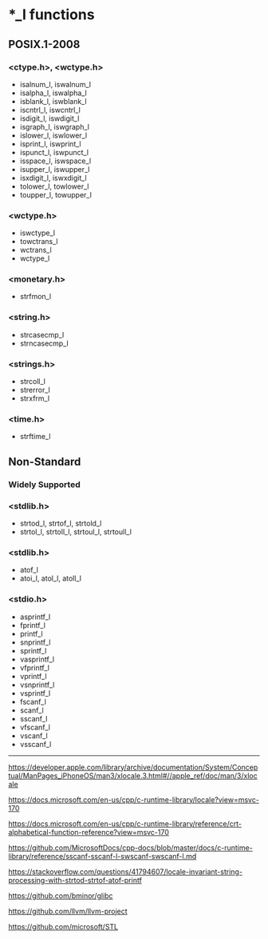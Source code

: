 # *_l functions
## POSIX.1-2008

### \<ctype.h\>, \<wctype.h\>

* isalnum_l, iswalnum_l
* isalpha_l, iswalpha_l
* isblank_l, iswblank_l
* iscntrl_l, iswcntrl_l
* isdigit_l, iswdigit_l
* isgraph_l, iswgraph_l
* islower_l, iswlower_l
* isprint_l, iswprint_l
* ispunct_l, iswpunct_l
* isspace_l, iswspace_l
* isupper_l, iswupper_l
* isxdigit_l, iswxdigit_l
* tolower_l, towlower_l
* toupper_l, towupper_l

### \<wctype.h\>

* iswctype_l
* towctrans_l
* wctrans_l
* wctype_l

### \<monetary.h\>

* strfmon_l

### \<string.h\>

* strcasecmp_l
* strncasecmp_l

### \<strings.h\>

* strcoll_l
* strerror_l
* strxfrm_l

### \<time.h\>

* strftime_l

## Non-Standard

### Widely Supported

### \<stdlib.h\>

* strtod_l, strtof_l, strtold_l
* strtol_l, strtoll_l, strtoul_l, strtoull_l

### \<stdlib.h\>

* atof_l
* atoi_l, atol_l, atoll_l 

### \<stdio.h\>

* asprintf_l
* fprintf_l
* printf_l
* snprintf_l
* sprintf_l
* vasprintf_l
* vfprintf_l
* vprintf_l
* vsnprintf_l
* vsprintf_l
* fscanf_l
* scanf_l
* sscanf_l
* vfscanf_l
* vscanf_l
* vsscanf_l

-----

https://developer.apple.com/library/archive/documentation/System/Conceptual/ManPages_iPhoneOS/man3/xlocale.3.html#//apple_ref/doc/man/3/xlocale

https://docs.microsoft.com/en-us/cpp/c-runtime-library/locale?view=msvc-170

https://docs.microsoft.com/en-us/cpp/c-runtime-library/reference/crt-alphabetical-function-reference?view=msvc-170

https://github.com/MicrosoftDocs/cpp-docs/blob/master/docs/c-runtime-library/reference/sscanf-sscanf-l-swscanf-swscanf-l.md

https://stackoverflow.com/questions/41794607/locale-invariant-string-processing-with-strtod-strtof-atof-printf

https://github.com/bminor/glibc

https://github.com/llvm/llvm-project

https://github.com/microsoft/STL
